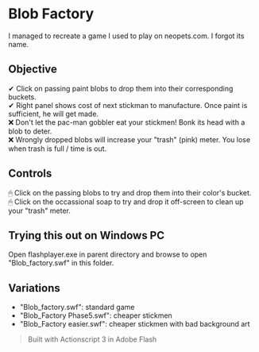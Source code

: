# Blob Factory

I managed to recreate a game I used to play on neopets.com. I forgot its name.

## Objective

✔ Click on passing paint blobs to drop them into their corresponding buckets.  
✔ Right panel shows cost of next stickman to manufacture. Once paint is sufficient, he will get made.  
❌ Don't let the pac-man gobbler eat your stickmen! Bonk its head with a blob to deter.  
❌ Wrongly dropped blobs will increase your "trash" (pink) meter. You lose when trash is full / time is out.  

## Controls

🖱 Click on the passing blobs to try and drop them into their color's bucket.  
🖱 Click on the occassional soap to try and drop it off-screen to clean up your "trash" meter.  

## Trying this out on Windows PC

Open flashplayer.exe in parent directory and browse to open "Blob_factory.swf" in this folder.  

## Variations
- "Blob_factory.swf": standard game
- "Blob_Factory Phase5.swf": cheaper stickmen
- "Blob_Factory easier.swf": cheaper stickmen with bad background art

> Built with Actionscript 3 in Adobe Flash